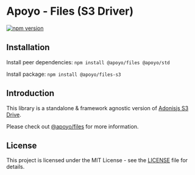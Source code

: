 # Apoyo - Files (S3 Driver)

[![npm version](https://badgen.net/npm/v/@apoyo/files-s3)](https://www.npmjs.com/package/@apoyo/files-s3)

## Installation

Install peer dependencies:
`npm install @apoyo/files @apoyo/std`

Install package:
`npm install @apoyo/files-s3`

## Introduction

This library is a standalone & framework agnostic version of [Adonisjs S3 Drive](https://github.com/adonisjs/drive-s3).

Please check out [@apoyo/files](https://github.com/neoxia/apoyo/tree/master/packages/files) for more information.

## License

This project is licensed under the MIT License - see the [LICENSE](LICENSE) file for details.
